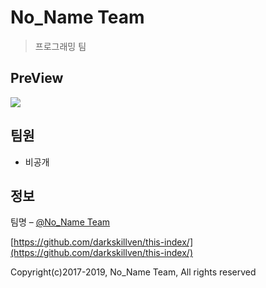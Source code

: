 # No_Name Team
> 프로그래밍 팀

## PreView

![](/kh6.jpg)

## 팀원

* 비공개
## 정보

팀명 – [@No_Name Team](http://burlontown.com) 

[https://github.com/darkskillven/this-index/](https://github.com/darkskillven/this-index/)

Copyright(c)2017-2019,  No_Name Team, All rights reserved
